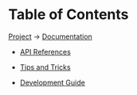 # Table of Contents
[Project](https://github.com/ksxatompackages/quick-spawn) → [Documentation]('./README.md')

 * [API References](./api-references)

 * [Tips and Tricks](./tips-and-tricks)

 * [Development Guide](./development-guide)
